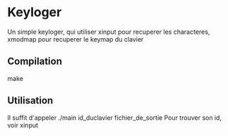# Keyloger
Un simple keyloger, qui utiliser xinput pour recuperer les characteres, xmodmap pour recuperer le keymap du clavier
## Compilation
make
## Utilisation
Il suffit d'appeler ./main id_duclavier fichier_de_sortie
Pour trouver son id, voir xinput
